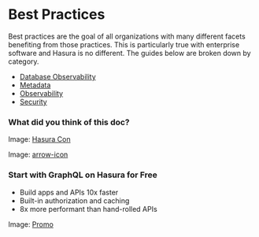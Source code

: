 # Best Practices

Best practices are the goal of all organizations with many different facets benefiting from those practices. This is
particularly true with enterprise software and Hasura is no different. The guides below are broken down by category.

- [ Database Observability ](https://hasura.io/docs/latest/observability/db-observability/)
- [ Metadata ](https://hasura.io/docs/latest/migrations-metadata-seeds/metadata-best-practices/)
- [ Observability ](https://hasura.io/docs/latest/observability/observability-best-practices/)
- [ Security ](https://hasura.io/docs/latest/security/security-best-practices/)


### What did you think of this doc?

Image: [ Hasura Con ](https://res.cloudinary.com/dh8fp23nd/image/upload/v1686154570/hasura-con-2023/has-con-light-date_r2a2ud.png)

Image: [ arrow-icon ](https://res.cloudinary.com/dh8fp23nd/image/upload/v1683723549/main-web/chevron-right_ldbi7d.png)

### Start with GraphQL on Hasura for Free

- Build apps and APIs 10x faster
- Built-in authorization and caching
- 8x more performant than hand-rolled APIs


Image: [ Promo ](https://hasura.io/docs/assets/images/hasura-free-ff60e409244e0ea12b5a3045d1a9096b.png)